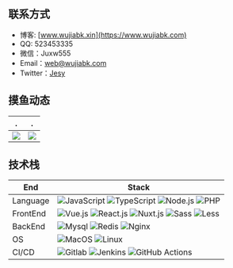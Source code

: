 ## 联系方式

- 博客: [www.wujiabk.xin](https://www.wujiabk.com)
- QQ: 523453335
- 微信：Juxw555
- Email：web@wujiabk.com
- Twitter：[Jesy](https://twitter.com/jesy555)

## 摸鱼动态

|.|.|
|---|---|
|<img src="https://github-readme-stats.vercel.app/api?username=wujiabk&show_icons=true&theme=vue" />|<img src="https://github-readme-stats.vercel.app/api/top-langs/?username=wujiabk&langs_count=10&layout=compact&theme=vue" />|

## 技术栈
|End|Stack|
|---|---|
|Language|<img alt="JavaScript" src="https://img.shields.io/badge/-JavaScript-F7DF1E?style=flat&logo=JavaScript&logoColor=white" /> <img alt="TypeScript" src="https://img.shields.io/badge/-TypeScript-3178C6?style=flat&logo=TypeScript&logoColor=white" /> <img alt="Node.js" src="https://img.shields.io/badge/-Node.js-339933?style=flat&logo=Node.js&logoColor=white" /> <img alt="PHP" src="https://img.shields.io/badge/-PHP-777BB4?style=flat&logo=php&logoColor=white" />|
|FrontEnd|<img alt="Vue.js" src="https://img.shields.io/badge/-Vue.js-4FC08D?style=flat&logo=Vue.js&logoColor=white" /> <img alt="React.js" src="https://img.shields.io/badge/-React.js-61dafb?style=flat&logo=React&logoColor=white" /> <img alt="Nuxt.js" src="https://img.shields.io/badge/-Nuxt.js-00C58E?style=flat&logo=Nuxt.js&logoColor=white" /> <img alt="Sass" src="https://img.shields.io/badge/-Sass-CC6699?style=flat&logo=Sass&logoColor=white" /> <img alt="Less" src="https://img.shields.io/badge/-Less-1D365D?style=flat&logo=Less&logoColor=white" />|
|BackEnd|<img alt="Mysql" src="https://img.shields.io/badge/-Mysql-4479A1?style=flat&logo=mysql&logoColor=white" /> <img alt="Redis" src="https://img.shields.io/badge/-Redis-DC382D?style=flat&logo=redis&logoColor=white" /> <img alt="Nginx" src="https://img.shields.io/badge/-Nginx-269539?style=flat&logo=nginx&logoColor=white" /> 
|OS|<img alt="MacOS" src="https://img.shields.io/badge/-MacOS-000000?style=flat&logo=apple&logoColor=white" /> <img alt="Linux" src="https://img.shields.io/badge/-Linux-FCC624?style=flat&logo=linux&logoColor=white" />|
|CI/CD|<img alt="Gitlab" src="https://img.shields.io/badge/-CI/CD-CA121?style=flat&logo=Gitlab&logoColor=white" /> <img alt="Jenkins" src="https://img.shields.io/badge/-Jenkins-D24939?style=flat&logo=Jenkins&logoColor=white" /> <img alt="GitHub Actions" src="https://img.shields.io/badge/-GitHub Actions-2088FF?style=flat&logo=github-actions&logoColor=white" />|
